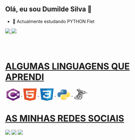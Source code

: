## Olá, eu sou Dumilde Silva 👋


- 🌱 Actualmente estudando PYTHON Flet 

<div>
  <a href ="https://github.com/DJimy11">
  <img height="auto" src="https://github-readme-stats.vercel.app/api?username=DJimy11&show_icons=true&theme=radical"/>
  <img height="auto" src="https://github-readme-stats.vercel.app/api/top-langs/?username=DJimy11&layout=compact&theme=radical"/>
</div> 
  
  ##
  
<div style="display: inline_block"><br>
  <h1>ALGUMAS LINGUAGENS QUE APRENDI</h1>
  <img align="center" alt="DJimy.csharp" width="50" height="40" src = "https://github.com/devicons/devicon/blob/master/icons/csharp/csharp-original.svg"/>
  <img align="center" alt="DJimy.CSS" width="50" height="40" src = "https://github.com/devicons/devicon/blob/master/icons/html5/html5-original.svg"/>
  <img align="center" alt="DJimy.HTML" width="50" height="40" src = "https://github.com/devicons/devicon/blob/master/icons/css3/css3-original.svg"/>
  <img align="center" alt="DJimy.python" width="50" height="40" src = "https://github.com/devicons/devicon/blob/master/icons/python/python-original.svg"/>
  <img align="center" alt="DJimy.SQLServer" width="50" height="40" src = "https://github.com/devicons/devicon/blob/master/icons/microsoftsqlserver/microsoftsqlserver-plain.svg" color="#fff"/>
</div>
  
  ## 
  
  <div>
    <h1>AS MINHAS REDES SOCIAIS</h1>
    <a href="https://www.instagram.com/silvans.11/" target="_blank"><img src="https://img.shields.io/badge/Instagram-E4405F?style=for-the-badge&logo=instagram&logoColor=white" target="_blank"></a>
    <a href="https://www.facebook.com/domilde.guiminha/" target="_blank"><img src="https://img.shields.io/badge/Facebook-1877F2?style=for-the-badge&logo=facebook&logoColor=white" target="_blank"></a>
    <a href="https://twitter.com/thedumilde" target="_blank"><img src="https://img.shields.io/badge/Twitter-1DA1F2?style=for-the-badge&logo=twitter&logoColor=white" target="_blank"></a>
  </div>
